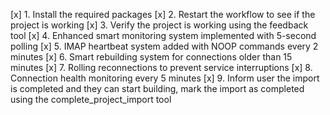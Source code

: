 [x] 1. Install the required packages
[x] 2. Restart the workflow to see if the project is working
[x] 3. Verify the project is working using the feedback tool
[x] 4. Enhanced smart monitoring system implemented with 5-second polling
[x] 5. IMAP heartbeat system added with NOOP commands every 2 minutes
[x] 6. Smart rebuilding system for connections older than 15 minutes
[x] 7. Rolling reconnections to prevent service interruptions
[x] 8. Connection health monitoring every 5 minutes
[x] 9. Inform user the import is completed and they can start building, mark the import as completed using the complete_project_import tool